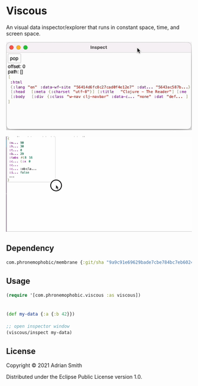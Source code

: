 # Viscous

An visual data inspector/explorer that runs in constant space, time, and screen space.

![Overview](inspector.gif?raw=true)

![Resizing](inspector-resize.gif?raw=true)

## Dependency

```clojure
com.phronemophobic/membrane {:git/sha "9a9c91e69629bade7cbe784bc7eb60241cf404b2"}
```

## Usage

```clojure
(require '[com.phronemophobic.viscous :as viscous])


(def my-data {:a {:b 42}})

;; open inspector window
(viscous/inspect my-data)

```

## License

Copyright © 2021 Adrian Smith

Distributed under the Eclipse Public License version 1.0.
